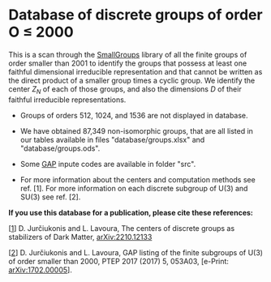 # Database of discrete groups of order O ≤ 2000
This is a scan through the [SmallGroups](https://www.gap-system.org/Packages/smallgrp.html) library of all the finite groups of order smaller than 2001 to identify the groups that possess at least one faithful dimensional irreducible representation and that cannot be written as the direct product of a smaller group times a cyclic group. We identify the center $Z_N$ of each of those groups, and also the dimensions $D$ of their faithful irreducible representations.

- Groups of orders 512, 1024, and 1536 are not displayed in database.

- We have obtained 87,349 non-isomorphic groups, that are all listed in our tables available in files "database/groups.xlsx" and "database/groups.ods".

- Some [GAP](https://www.gap-system.org) inpute codes are available in folder "src".

- For more information about the centers and computation methods see ref. [1]. For more information on each discrete subgroup of U(3) and SU(3) see ref. [2].

**If you use this database for a publication, please cite these references:**

[[1](https://arxiv.org/abs/2210.12133)] D. Jurčiukonis and L. Lavoura, The centers of discrete groups as stabilizers of Dark Matter, [arXiv:2210.12133](https://arxiv.org/abs/2210.12133)

[[2](https://arxiv.org/abs/1702.00005)] D. Jurčiukonis and L. Lavoura, GAP listing of the finite subgroups of U(3) of order smaller than 2000,  PTEP 2017 (2017) 5, 053A03, [e-Print: [arXiv:1702.00005](https://arxiv.org/abs/1702.00005)].
